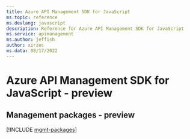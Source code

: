 ```yaml
---
title: Azure API Management SDK for JavaScript
ms.topic: reference
ms.devlang: javascript
description: Reference for Azure API Management SDK for JavaScript
ms.service: apimanagement
ms.author: jeffish
author: xirzec
ms.data: 08/17/2022
---
```

# Azure API Management SDK for JavaScript - preview

## Management packages - preview
[!INCLUDE [mgmt-packages](api-management-mgmt-index.md)]